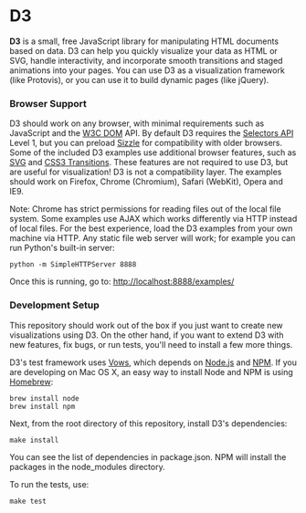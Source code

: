 # D3

**D3** is a small, free JavaScript library for manipulating HTML documents
based on data. D3 can help you quickly visualize your data as HTML or SVG,
handle interactivity, and incorporate smooth transitions and staged animations
into your pages. You can use D3 as a visualization framework (like Protovis),
or you can use it to build dynamic pages (like jQuery).

### Browser Support

D3 should work on any browser, with minimal requirements such as JavaScript
and the [W3C DOM](http://www.w3.org/DOM/) API. By default D3 requires the
[Selectors API](http://www.w3.org/TR/selectors-api/) Level 1, but you can
preload [Sizzle](http://sizzlejs.com/) for compatibility with older browsers.
Some of the included D3 examples use additional browser features, such as
[SVG](http://www.w3.org/TR/SVG/) and [CSS3
Transitions](http://www.w3.org/TR/css3-transitions/). These features are not
required to use D3, but are useful for visualization! D3 is not a
compatibility layer. The examples should work on Firefox, Chrome (Chromium),
Safari (WebKit), Opera and IE9.

Note: Chrome has strict permissions for reading files out of the local file
system. Some examples use AJAX which works differently via HTTP instead of local
files. For the best experience, load the D3 examples from your own machine via
HTTP. Any static file web server will work; for example you can run Python's
built-in server:

    python -m SimpleHTTPServer 8888

Once this is running, go to: <http://localhost:8888/examples/>

### Development Setup

This repository should work out of the box if you just want to create new
visualizations using D3. On the other hand, if you want to extend D3 with new
features, fix bugs, or run tests, you'll need to install a few more things.

D3's test framework uses [Vows](http://vowsjs.org), which depends on
[Node.js](http://nodejs.org/) and [NPM](http://npmjs.org/). If you are
developing on Mac OS X, an easy way to install Node and NPM is using
[Homebrew](http://mxcl.github.com/homebrew/):

    brew install node
    brew install npm

Next, from the root directory of this repository, install D3's dependencies:

    make install

You can see the list of dependencies in package.json. NPM will install the
packages in the node_modules directory.

To run the tests, use:

    make test

